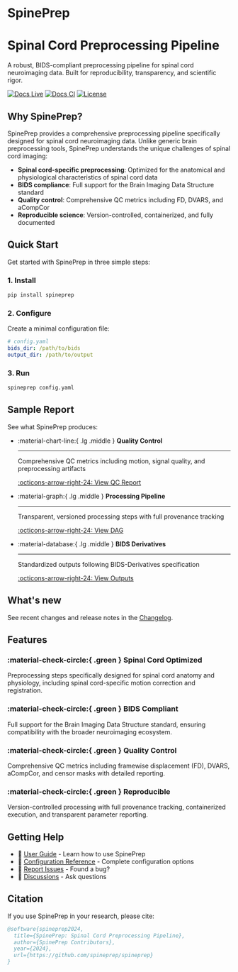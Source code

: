 # SpinePrep

<div class="hero">
  <h1>Spinal Cord Preprocessing Pipeline</h1>
  <p class="lead">
    A robust, BIDS-compliant preprocessing pipeline for spinal cord neuroimaging data.
    Built for reproducibility, transparency, and scientific rigor.
  </p>
</div>

<!-- Badges -->

[![Docs Live](https://img.shields.io/badge/docs-live-blue)](https://spineprep.github.io/)
[![Docs CI](https://github.com/spineprep/SpinePrep/actions/workflows/docs.yml/badge.svg)](https://github.com/spineprep/SpinePrep/actions/workflows/docs.yml)
[![License](https://img.shields.io/badge/license-Apache--2.0-green)](../LICENSE)

## Why SpinePrep?

SpinePrep provides a comprehensive preprocessing pipeline specifically designed for spinal cord neuroimaging data. Unlike generic brain preprocessing tools, SpinePrep understands the unique challenges of spinal cord imaging:

- **Spinal cord-specific preprocessing**: Optimized for the anatomical and physiological characteristics of spinal cord data
- **BIDS compliance**: Full support for the Brain Imaging Data Structure standard
- **Quality control**: Comprehensive QC metrics including FD, DVARS, and aCompCor
- **Reproducible science**: Version-controlled, containerized, and fully documented

## Quick Start

Get started with SpinePrep in three simple steps:

### 1. Install

```bash
pip install spineprep
```

### 2. Configure

Create a minimal configuration file:

```yaml
# config.yaml
bids_dir: /path/to/bids
output_dir: /path/to/output
```

### 3. Run

```bash
spineprep config.yaml
```

## Sample Report

See what SpinePrep produces:

<div class="grid cards" markdown>

-   :material-chart-line:{ .lg .middle } **Quality Control**

    ---

    Comprehensive QC metrics including motion, signal quality, and preprocessing artifacts

    [:octicons-arrow-right-24: View QC Report](user-guide/qc.md)

-   :material-graph:{ .lg .middle } **Processing Pipeline**

    ---

    Transparent, versioned processing steps with full provenance tracking

    [:octicons-arrow-right-24: View DAG](user-guide/usage.md#processing-pipeline)

-   :material-database:{ .lg .middle } **BIDS Derivatives**

    ---

    Standardized outputs following BIDS-Derivatives specification

    [:octicons-arrow-right-24: View Outputs](user-guide/outputs.md)

</div>

## What's new

See recent changes and release notes in the [Changelog](CHANGELOG.md).

## Features

### :material-check-circle:{ .green } **Spinal Cord Optimized**

Preprocessing steps specifically designed for spinal cord anatomy and physiology, including spinal cord-specific motion correction and registration.

### :material-check-circle:{ .green } **BIDS Compliant**

Full support for the Brain Imaging Data Structure standard, ensuring compatibility with the broader neuroimaging ecosystem.

### :material-check-circle:{ .green } **Quality Control**

Comprehensive QC metrics including framewise displacement (FD), DVARS, aCompCor, and censor masks with detailed reporting.

### :material-check-circle:{ .green } **Reproducible**

Version-controlled processing with full provenance tracking, containerized execution, and transparent parameter reporting.

## Getting Help

- 📖 [User Guide](user-guide/usage.md) - Learn how to use SpinePrep
- 🔧 [Configuration Reference](reference/config.md) - Complete configuration options
- 🐛 [Report Issues](https://github.com/spineprep/spineprep/issues) - Found a bug?
- 💬 [Discussions](https://github.com/spineprep/spineprep/discussions) - Ask questions

## Citation

If you use SpinePrep in your research, please cite:

```bibtex
@software{spineprep2024,
  title={SpinePrep: Spinal Cord Preprocessing Pipeline},
  author={SpinePrep Contributors},
  year={2024},
  url={https://github.com/spineprep/spineprep}
}
```
